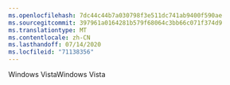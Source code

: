 ```yaml
---
ms.openlocfilehash: 7dc44c44b7a030798f3e511dc741ab9400f590ae
ms.sourcegitcommit: 397961a0164281b579f68064c3bb66c071f374d9
ms.translationtype: MT
ms.contentlocale: zh-CN
ms.lasthandoff: 07/14/2020
ms.locfileid: "71138356"
---
```

<span data-ttu-id="21596-101">Windows Vista</span><span class="sxs-lookup"><span data-stu-id="21596-101">Windows Vista</span></span>
